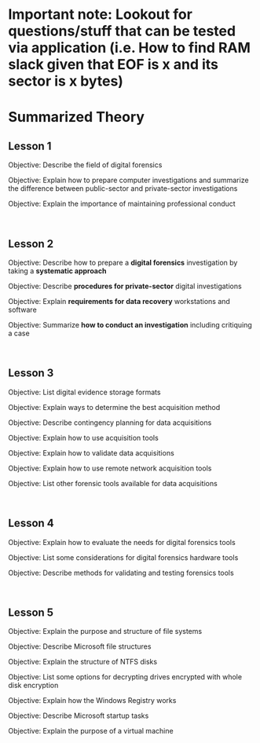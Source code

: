 # Important note: Lookout for questions/stuff that can be tested via application (i.e. How to find RAM slack given that EOF is x and its sector is x bytes)  

# Summarized Theory  

## Lesson 1  

Objective: Describe the field of digital forensics  

Objective: Explain how to prepare computer investigations and summarize the difference between public-sector and private-sector investigations  

Objective: Explain the importance of maintaining professional conduct  

<br>

## Lesson 2  

Objective: Describe how to prepare a <b>digital forensics</b> investigation by taking a <b>systematic approach</b>  

Objective: Describe <b>procedures for private-sector</b> digital investigations  

Objective: Explain <b>requirements for data recovery</b> workstations and software  

Objective: Summarize <b>how to conduct an investigation</b> including critiquing a case  

<br>

## Lesson 3  

Objective: List digital evidence storage formats  

Objective: Explain ways to determine the best acquisition method  

Objective: Describe contingency planning for data acquisitions  

Objective: Explain how to use acquisition tools  

Objective: Explain how to validate data acquisitions  

Objective: Explain how to use remote network acquisition tools  

Objective: List other forensic tools available for data acquisitions  

<br>

## Lesson 4  

Objective: Explain how to evaluate the needs for digital forensics tools  

Objective: List some considerations for digital forensics hardware tools  

Objective: Describe methods for validating and testing forensics tools  

<br>

## Lesson 5  

Objective: Explain the purpose and structure of file systems  

Objective: Describe Microsoft file structures  

Objective: Explain the structure of NTFS disks  

Objective: List some options for decrypting drives encrypted with whole disk encryption  

Objective: Explain how the Windows Registry works  

Objective: Describe Microsoft startup tasks  

Objective: Explain the purpose of a virtual machine  